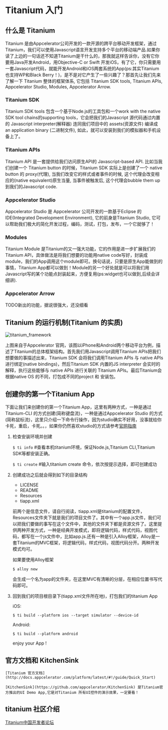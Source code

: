 # Titanium 入门

## 什么是 Titanium

Titanium 是由Appcelerator公司开发的一款开源的跨平台移动开发框架，通过Titanium，我们可以使用Javascript语言开发支持多个平台的移动端产品.如果你读了上边的一句话还不知道Titanium是干什么的，那我就这样告诉你，没有它你要用Java开发Android，用Objective-C or Swift 开发iOS，有了它，你只需要用一套Javascript代码，就能开发Android和iOS两套系统的App(ps:其实Titanium也支持WP和Black Berry！)，是不是对它产生了一些兴趣了？那首先让我们先来了解一下 Titanium 整体的框架体系, 它包括 Titanium SDK tools, Titanium APIs, Appcelerator Studio, Modules, Appcelerator Arrow.

### Titanium SDK

Titanium SDK tools 包含一个基于Node.js的工具包和一个work with the native SDK tool chains的supporting tools，它会把我们的Javascript 源代码通过内置的 Javascript interpreter(解释器) 连同我们项目中的 assets(资源文件) 编译成 an application binary (二进制文件), 如此，就可以安装到我们的模拟器和手机设备上了。

### Titanium APIs

Titanium API 是一套提供给我们访问原生API的 Javascript-based API. 比如当我们创建一个 Titanium button 的时候，Titanium SDK 实际上是创建了一个 native button 的 proxy(代理), 当我们改变它的样式或者事件的时候, 这个代理会改变相应的(native equivalent)原生当量, 当事件被触发后, 这个代理会bubble them up 到我们的Javascript code.

### Appcelerator Studio

Appcelerator Studio 是 Appcelerator 公司开发的一款基于Eclipse 的IDE(Integrated Development Environment), 它的前身是Titanium Studio, 它可以帮助我们极大的简化开发过程，编码，测试，打包，发布，一个它就够了！

### Modules

Titanium Module 是Titanium的又一强大功能，它的作用是进一步扩展我们的Titanium API，具体做法是将我们想要的功能用native code写好，封装成module，我们的App调用这个module即可。换句话说，只要是原生App能做到的事情，Titanium App都可以做到！Module的另一个好处就是可以将我们用Javascript写的某个功能点封装起来，方便复用(ps:widget也可以做到,后续会详细讲).

### Appcelerator Arrow

TODO新出的功能，据说很强大，还没细看

## Titanium 的运行机制(Titanium 的实质)

![titanium_framework](http://image.happysoft.cc/image/170/titanium_framework.png)

上图来自于Appcelerator 官网，该图以iPhone和Android两个移动平台为例，描述了Titanium的总体框架结构。首先我们用Javascript调用Titanium APIs把我们想要做的事描述出来，Titanium SDK 会将我们调用Titanium APIs 与 native APIs进行绑定(native bindings)，然后Titanium SDK 内置的JS interpreter 会实时的解释，执行这些能够与 native APIs 进行关联的 Titanium APIs。最后Titanium会根据native OS 的不同，打包成不同的project 和 安装包。

## 创建你的第一个Titanium App

下面让我们来创建你的第一个Titanium App，这里有两种方式，一种是通过Titanium-CLI 的方式创建(简称键盘流)，一种是通过Appcelerator Studio 的方式(简称鼠标流)，这里只介绍一下命令行操作，因为studio确实不好用，没事就给你卡死，重启，卡死。。，如果你仍然喜欢studio的方式请参考[官网指南](http://docs.appcelerator.com/platform/latest/#!/guide/Creating_Your_First_Titanium_App)

1. 检查安装环境并创建
  
   `$ ti info`  #查看本机titanium环境，保证Node.js,Titanium CLI,Titanium SDK等都安装正确。
    
   `$ ti create` #输入titanium create 命令，依次按提示选择，即可创建成功

2. 创建成功之后就会得到如下的目录结构

   * LICENSE
   * README
   * Resources
   * tiapp.xml
   
   前两个是信息文件，请自行阅读，tiapp.xml是titanium的配置文件，Resources文件夹下就是我们的项目文件了。其中有一个app.js文件，我们可以把我们要做的事写在这个文件中，其他的文件夹下都是资源文件了。这里提供两种开发方式，一种是经典开发模式，即将逻辑代码，样式代码，视图代码，都写在一个js文件中，比如app.js.还有一种是引入Alloy框架，Alloy是一套Titanium的MVC框架，将逻辑代码，样式代码，视图代码分开。两种开发模式均可。
   
   如果要使用Alloy框架
   
   `$ alloy new`
   
   会生成一个名为app的文件夹，在这里MVC有清晰的分层，在相应位置书写代码即可。
   
3. 回到我们的项目根目录下(tiapp.xml文件所在地)，打包我们的titanium App

	iOS:
	
	`$ ti build --platform ios --target simulator --device-id` 

	Android:
	
	`$ ti build --platform android`
	
	enjoy your App !
   
## 官方文档和 KitchenSink

	[Titanium 官方文档](http://docs.appcelerator.com/platform/latest/#!/guide/Quick_Start)
	
	[KitchenSink](https://github.com/appcelerator/KitchenSink) 是Titanium官方推出的UI Demo App,它是对Titanium 所有UI控件的演示效果，一定要看！
	
## titanium 社区介绍

[Titanium中国开发者论坛](http://tidev.in)





